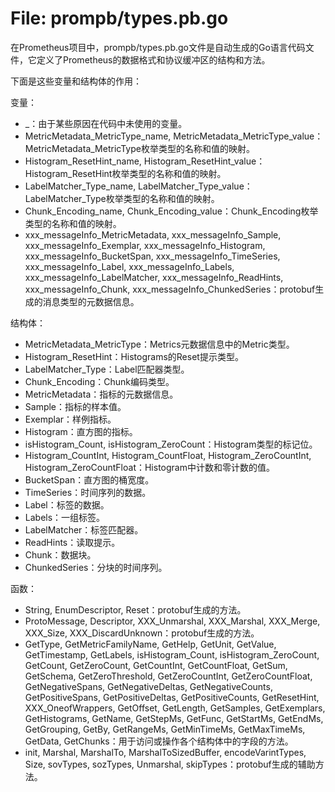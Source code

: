 # File: prompb/types.pb.go

在Prometheus项目中，prompb/types.pb.go文件是自动生成的Go语言代码文件，它定义了Prometheus的数据格式和协议缓冲区的结构和方法。

下面是这些变量和结构体的作用：

变量：
- _：由于某些原因在代码中未使用的变量。
- MetricMetadata_MetricType_name, MetricMetadata_MetricType_value：MetricMetadata_MetricType枚举类型的名称和值的映射。
- Histogram_ResetHint_name, Histogram_ResetHint_value：Histogram_ResetHint枚举类型的名称和值的映射。
- LabelMatcher_Type_name, LabelMatcher_Type_value：LabelMatcher_Type枚举类型的名称和值的映射。
- Chunk_Encoding_name, Chunk_Encoding_value：Chunk_Encoding枚举类型的名称和值的映射。
- xxx_messageInfo_MetricMetadata, xxx_messageInfo_Sample, xxx_messageInfo_Exemplar, xxx_messageInfo_Histogram, xxx_messageInfo_BucketSpan, xxx_messageInfo_TimeSeries, xxx_messageInfo_Label, xxx_messageInfo_Labels, xxx_messageInfo_LabelMatcher, xxx_messageInfo_ReadHints, xxx_messageInfo_Chunk, xxx_messageInfo_ChunkedSeries：protobuf生成的消息类型的元数据信息。

结构体：
- MetricMetadata_MetricType：Metrics元数据信息中的Metric类型。
- Histogram_ResetHint：Histograms的Reset提示类型。
- LabelMatcher_Type：Label匹配器类型。
- Chunk_Encoding：Chunk编码类型。
- MetricMetadata：指标的元数据信息。
- Sample：指标的样本值。
- Exemplar：样例指标。
- Histogram：直方图的指标。
- isHistogram_Count, isHistogram_ZeroCount：Histogram类型的标记位。
- Histogram_CountInt, Histogram_CountFloat, Histogram_ZeroCountInt, Histogram_ZeroCountFloat：Histogram中计数和零计数的值。
- BucketSpan：直方图的桶宽度。
- TimeSeries：时间序列的数据。
- Label：标签的数据。
- Labels：一组标签。
- LabelMatcher：标签匹配器。
- ReadHints：读取提示。
- Chunk：数据块。
- ChunkedSeries：分块的时间序列。

函数：
- String, EnumDescriptor, Reset：protobuf生成的方法。
- ProtoMessage, Descriptor, XXX_Unmarshal, XXX_Marshal, XXX_Merge, XXX_Size, XXX_DiscardUnknown：protobuf生成的方法。
- GetType, GetMetricFamilyName, GetHelp, GetUnit, GetValue, GetTimestamp, GetLabels, isHistogram_Count, isHistogram_ZeroCount, GetCount, GetZeroCount, GetCountInt, GetCountFloat, GetSum, GetSchema, GetZeroThreshold, GetZeroCountInt, GetZeroCountFloat, GetNegativeSpans, GetNegativeDeltas, GetNegativeCounts, GetPositiveSpans, GetPositiveDeltas, GetPositiveCounts, GetResetHint, XXX_OneofWrappers, GetOffset, GetLength, GetSamples, GetExemplars, GetHistograms, GetName, GetStepMs, GetFunc, GetStartMs, GetEndMs, GetGrouping, GetBy, GetRangeMs, GetMinTimeMs, GetMaxTimeMs, GetData, GetChunks：用于访问或操作各个结构体中的字段的方法。
- init, Marshal, MarshalTo, MarshalToSizedBuffer, encodeVarintTypes, Size, sovTypes, sozTypes, Unmarshal, skipTypes：protobuf生成的辅助方法。

